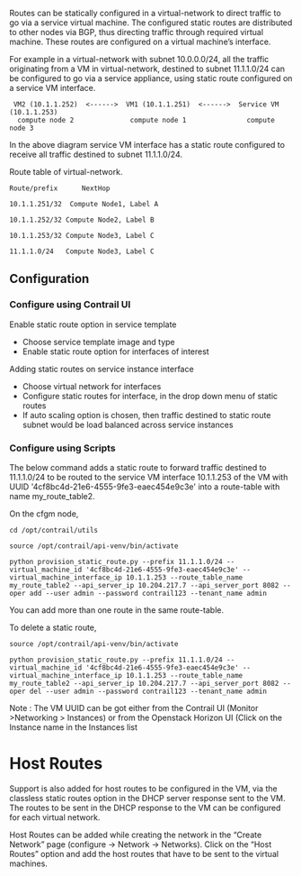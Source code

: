 Routes can be statically configured in a virtual-network to direct traffic to go via a service virtual machine. The configured static routes are distributed to other nodes via BGP, thus directing traffic through required virtual machine.  These routes are configured on a virtual machine’s interface.

For example in a virtual-network with subnet 10.0.0.0/24, all the traffic
originating from a VM in virtual-network, destined to subnet 11.1.1.0/24 can be configured to go via a service appliance, using static route configured on a service VM interface.

     VM2 (10.1.1.252)  <------>  VM1 (10.1.1.251)  <------>  Service VM (10.1.1.253) 
      compute node 2              compute node 1               compute node 3

In the above diagram service VM interface has a static route configured to receive all traffic destined to subnet 11.1.1.0/24.  

Route table of virtual-network.

`Route/prefix	   NextHop`

`10.1.1.251/32	Compute Node1, Label A`

``10.1.1.252/32	Compute Node2, Label B``

``10.1.1.253/32	Compute Node3, Label C``

``11.1.1.0/24   Compute Node3, Label C``

## Configuration

### Configure using Contrail UI
Enable static route option in service template
* Choose service template image and type
* Enable static route option for interfaces of interest

Adding static routes on service instance interface
* Choose virtual network for interfaces
* Configure static routes for interface, in the drop down menu of static routes
* If auto scaling option is chosen, then traffic destined to static route subnet would be load balanced across service instances 

### Configure using Scripts
The below command adds a static route to forward traffic destined to 11.1.1.0/24 to be routed to the service VM interface 10.1.1.253 of the VM with UUID '4cf8bc4d-21e6-4555-9fe3-eaec454e9c3e' into a route-table with name my_route_table2. 

On the cfgm node, 

`cd /opt/contrail/utils`

`source /opt/contrail/api-venv/bin/activate`

`python provision_static_route.py --prefix 11.1.1.0/24 --virtual_machine_id '4cf8bc4d-21e6-4555-9fe3-eaec454e9c3e' --virtual_machine_interface_ip 10.1.1.253 --route_table_name my_route_table2 --api_server_ip 10.204.217.7 --api_server_port 8082 --oper add --user admin --password contrail123 --tenant_name admin`

You can add more than one route in the same route-table.

To delete a static route, 

`source /opt/contrail/api-venv/bin/activate`

`python provision_static_route.py --prefix 11.1.1.0/24 --virtual_machine_id '4cf8bc4d-21e6-4555-9fe3-eaec454e9c3e' --virtual_machine_interface_ip 10.1.1.253 --route_table_name my_route_table2 --api_server_ip 10.204.217.7 --api_server_port 8082 --oper del --user admin --password contrail123 --tenant_name admin`

Note : 
The VM UUID can be got either from the Contrail UI (Monitor >Networking > Instances) or from the Openstack Horizon UI (Click on the Instance name in the Instances list

# Host Routes
Support is also added for host routes to be configured in the VM, via the classless static routes option in the DHCP server response sent to the VM. The routes to be sent in the DHCP response to the VM can be configured for each virtual network.

Host Routes can be added while creating the network in the “Create Network” page (configure -> Network -> Networks). Click on the “Host Routes” option and add the host routes that have to be sent to the virtual machines.